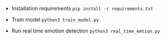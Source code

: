 * Installation requirements
`pip install -r requirements.txt`

* Train model
`python3 train_model.py`
* Run real time emotion detection
`python3 real_time_emtion.py`
